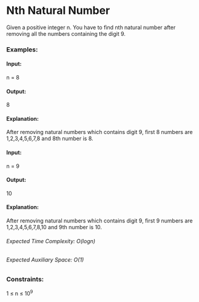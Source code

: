 # Nth Natural Number
Given a positive integer n. You have to find nth natural number after removing all the numbers containing the digit 9.

### Examples:
#### Input:
n = 8
#### Output: 
8
#### Explanation:
After removing natural numbers which contains digit 9, first 8 numbers are 1,2,3,4,5,6,7,8 and 8th number is 8.

#### Input:
n = 9
#### Output:
10
#### Explanation:
After removing natural numbers which contains digit 9, first 9 numbers are 1,2,3,4,5,6,7,8,10 and 9th number is 10.

###### Expected Time Complexity: O(logn)
###### Expected Auxiliary Space: O(1)

### Constraints:
1 ≤ n ≤ $`10^9`$



